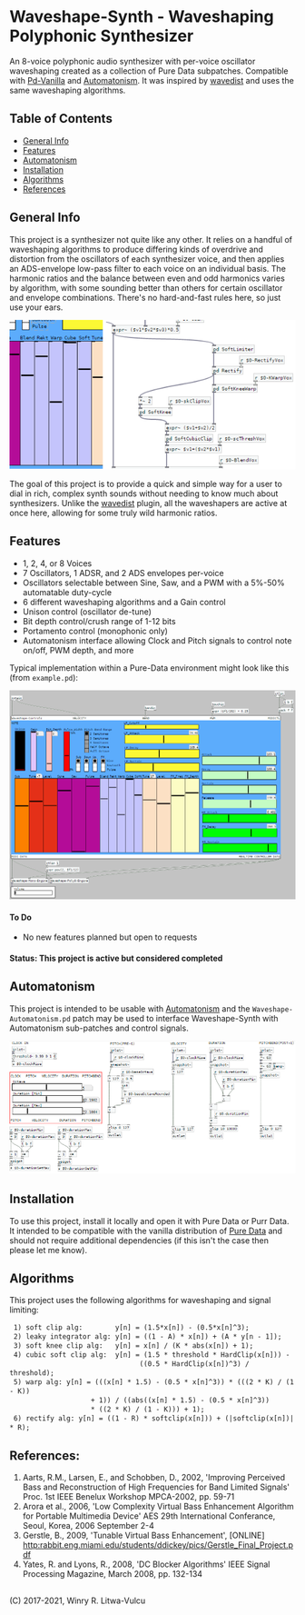 # Waveshape-Synth - Waveshaping Polyphonic Synthesizer #
An 8-voice polyphonic audio synthesizer with per-voice oscillator waveshaping created as a collection of Pure Data subpatches. Compatible with [Pd-Vanilla](https://puredata.info/downloads/pure-data) and [Automatonism](https://www.automatonism.com/). It was inspired by [wavedist](https://github.com/vulcu/wavedist) and uses the same waveshaping algorithms.

## Table of Contents ##
* [General Info](#general-info)
* [Features](#features)
* [Automatonism](#automatonism)
* [Installation](#installation)
* [Algorithms](#algorithms)
* [References](#references)

## General Info
This project is a synthesizer not quite like any other. It relies on a handful of waveshaping algorithms to produce differing kinds of overdrive and distortion from the oscillators of each synthesizer voice, and then applies an ADS-envelope low-pass filter to each voice on an individual basis. The harmonic ratios and the balance between even and odd harmonics varies by algorithm, with some sounding better than others for certain oscillator and envelope combinations. There's no hard-and-fast rules here, so just use your ears.

![Waveshape UI Controls next to PD Code](./images/ws-controls-waveshape.png)

The goal of this project is to provide a quick and simple way for a user to dial in rich, complex synth sounds without needing to know much about synthesizers. Unlike the [wavedist](https://github.com/vulcu/wavedist) plugin, all the waveshapers are active at once here, allowing for some truly wild harmonic ratios.

## Features ##
* 1, 2, 4, or 8 Voices
* 7 Oscillators, 1 ADSR, and 2 ADS envelopes per-voice
* Oscillators selectable between Sine, Saw, and a PWM with a 5%-50% automatable duty-cycle
* 6 different waveshaping algorithms and a Gain control
* Unison control (oscillator de-tune)
* Bit depth control/crush range of 1-12 bits
* Portamento control (monophonic only)
* Automatonism interface allowing Clock and Pitch signals to control note on/off, PWM depth, and more

Typical implementation within a Pure-Data environment might look like this (from `example.pd`):

![Typical Implementation Selector](./images/ws-example-main.png)

#### To Do ####
* No new features planned but open to requests

#### Status: This project is active but considered completed ####

## Automatonism ##
This project is intended to be usable with [Automatonism](https://www.automatonism.com/the-software) and the `Waveshape-Automatonism.pd` patch may be used to interface Waveshape-Synth with Automatonism sub-patches and control signals.

![Automatonism Interface Patch](./images/ws-automatonism-main.png)

## Installation ##
To use this project, install it locally and open it with Pure Data or Purr Data. It intended to be compatible with the vanilla distribution of [Pure Data](https://puredata.info/downloads/pure-data) and should not require additional dependencies (if this isn't the case then please let me know).

## Algorithms ##
This project uses the following algorithms for waveshaping and signal limiting:
```
 1) soft clip alg:        y[n] = (1.5*x[n]) - (0.5*x[n]^3);
 2) leaky integrator alg: y[n] = ((1 - A) * x[n]) + (A * y[n - 1]);
 3) soft knee clip alg:   y[n] = x[n] / (K * abs(x[n]) + 1);
 4) cubic soft clip alg:  y[n] = (1.5 * threshold * HardClip(x[n])) -
                                ((0.5 * HardClip(x[n])^3) / threshold);
 5) warp alg: y[n] = (((x[n] * 1.5) - (0.5 * x[n]^3)) * (((2 * K) / (1 - K))
                    + 1)) / ((abs((x[n] * 1.5) - (0.5 * x[n]^3)) 
                    * ((2 * K) / (1 - K))) + 1);
 6) rectify alg: y[n] = ((1 - R) * softclip(x[n])) + (|softclip(x[n])| * R);
```

## References: ##
1)  Aarts, R.M., Larsen, E., and Schobben, D., 2002, 'Improving Perceived Bass and Reconstruction of High Frequencies for Band Limited Signals' Proc. 1st IEEE Benelux Workshop MPCA-2002, pp. 59-71
 2) Arora et al., 2006, 'Low Complexity Virtual Bass Enhancement Algorithm for Portable Multimedia Device' AES 29th International Conferance, Seoul, Korea, 2006 September 2-4
 3) Gerstle, B., 2009, 'Tunable Virtual Bass Enhancement', [ONLINE] <http:rabbit.eng.miami.edu/students/ddickey/pics/Gerstle_Final_Project.pdf>
 4) Yates, R. and Lyons, R., 2008, 'DC Blocker Algorithms' IEEE Signal Processing Magazine, March 2008, pp. 132-134

## ##
(C) 2017-2021, Winry R. Litwa-Vulcu
